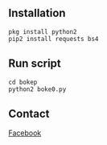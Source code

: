 ## Installation
```
pkg install python2
pip2 install requests bs4
```

## Run script
```
cd bokep
python2 boke0.py
```

## Contact
[Facebook](https://www.facebook.com/MILAXNXX96)
